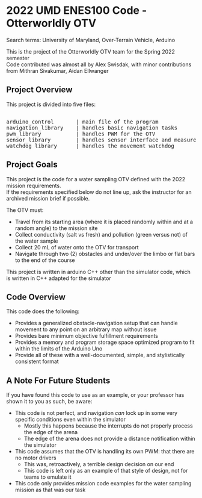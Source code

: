 # 2022 UMD ENES100 Code - Otterworldly OTV
Search terms: University of Maryland, Over-Terrain Vehicle, Arduino

This is the project of the Otterworldly OTV team for the Spring 2022 semester  
Code contributed was almost all by Alex Swisdak, with minor contributions from Mithran Sivakumar, Aidan Ellwanger

## Project Overview
This project is divided into five files:
<pre>

arduino_control       | main file of the program  
navigation_library    | handles basic navigation tasks  
pwm_library           | handles PWM for the OTV  
sensor_library        | handles sensor interface and measurement conversion  
watchdog_library      | handles the movement watchdog  
</pre>

## Project Goals
This project is the code for a water sampling OTV defined with the 2022 mission requirements.  
If the requirements specified below do not line up, ask the instructor for an archived mission brief if possible.  

The OTV must:
 - Travel from its starting area (where it is placed randomly within and at a random angle) to the mission site  
 - Collect conductivity (salt vs fresh) and pollution (green versus not) of the water sample  
 - Collect 20 mL of water onto the OTV for transport  
 - Navigate through two (2) obstacles and under/over the limbo or flat bars to the end of the course  

This project is written in arduino C++ other than the simulator code, which is written in C++ adapted for the simulator

## Code Overview
This code does the following:
 - Provides a generalized obstacle-navigation setup that can handle movement to any point on an arbitrary map without issue
 - Provides bare minimum objective fulfillment requirements
 - Provides a memory and program storage space optimized program to fit within the limits of the Arduino Uno
 - Provide all of these with a well-documented, simple, and stylistically consistent format

## A Note For Future Students
If you have found this code to use as an example, or your professor has shown it to you as such, be aware:
 - This code is not perfect, and navigation _can_ lock up in some very specific conditions even within the simulator
     - Mostly this happens because the interrupts do not properly process the edge of the arena
     - The edge of the arena does not provide a distance notification within the simulator
 - This code assumes that the OTV is handling its own PWM: that there are no motor drivers
     - This was, retroactively, a terrible design decision on our end
     - This code is left only as an example of that style of design, not for teams to emulate it
 - This code only provides mission code examples for the water sampling mission as that was our task
